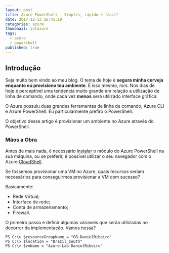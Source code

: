 ```yaml
---
layout: post
title: Azure PowerShell - Simples, rápido e fácil*
date: 2017-12-13 16:41:19
categories: azure
thumbnail: intazure
tags:
  - azure
  - powershell
published: true
---
```


## Introdução

Seja muito bem vindo ao meu blog.
O tema de hoje é __segura minha cerveja enquanto eu provisiono teu ambiente__. É isso mesmo, rsrs.
Nos dias de hoje é perceptível uma tendencia muito grande em relação a utilização de linha de comando, onde cada vez **menos** será utilizado interface gráfica.

O Azure possuiu duas grandes ferramentas de linha de comando, Azure CLI e Azure PowerShell.
Eu particularmente prefiro o PowerShell.

O objetivo desse artigo é provisionar um ambiente no Azure através do PowerShell.

### Mãos a Obra

Antes de mais nada, é necessário [instalar](https://docs.microsoft.com/pt-br/powershell/azure/install-azurerm-ps?view=azurermps-5.0.0 "instalar") o módulo do Azure PowerShell na sua máquina, ou se preferir, é possível utilizar o seu navegador com o Azure [CloudShell](https://docs.microsoft.com/pt-br/azure/cloud-shell/overview "CloudShell").

Se fossemos provisionar uma VM no Azure, quais recursos seriam necessários para conseguirmos provisionar a VM com sucesso?

Basicamente:
- Rede Virtual;
- Interface de rede;
- Conta de armazenamento;
- Firewall.

O primeiro passo é definir algumas váriaveis que serão utilizadas no decorrer da implementação.
Vamos nessa?

```
PS C:\> $resourceGroupName = "GR-DanielRibeiro"
PS C:\> $location = "Brazil_South"
PS C:\> $vmName = "Azure-Lab-DanielRibeiro"
```


